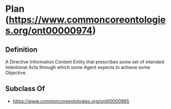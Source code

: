 # Plan (https://www.commoncoreontologies.org/ont00000974)

## Definition
A Directive Information Content Entity that prescribes some set of intended Intentional Acts through which some Agent expects to achieve some Objective.

## Subclass Of
- https://www.commoncoreontologies.org/ont00000965

